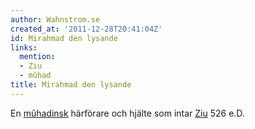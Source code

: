 ```yaml
---
author: Wahnstrom.se
created_at: '2011-12-28T20:41:04Z'
id: Mirahmad den lysande
links:
  mention:
  - Ziu
  - mûhad
title: Mirahmad den lysande
---
```


En [mûhadinsk] härförare och hjälte som intar [Ziu] 526 e.D.

  [mûhadinsk]: mûhad
  [Ziu]: Ziu
